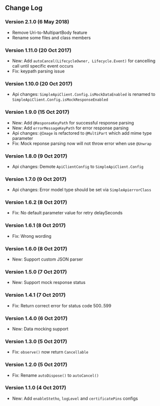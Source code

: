 ## Change Log

### Version 2.1.0 (6 May 2018)
- Remove Uri-to-MultipartBody feature
- Rename some files and class members

### Version 1.11.0 (20 Oct 2017)
- New: Add `autoCancel(LifecycleOwner, Lifecycle.Event)` for cancelling call until specific event occurs
- Fix: keypath parsing issue

### Version 1.10.0 (20 Oct 2017)
- Api changes: `SimpleApiClient.Config.isMockDataEnabled` is renamed to `SimpleApiClient.Config.isMockResponseEnabled`

### Version 1.9.0 (15 Oct 2017)
- New: Add `@ResponseKeyPath` for successful response parsing
- New: Add `errorMessageKeyPath` for error response parsing
- Api changes: `@Image` is refactored to `@MultiPart` which add mime type parameter
- Fix: Mock reponse parsing now will not throw error when use `@Unwrap`

### Version 1.8.0 (9 Oct 2017)
- Api changes: Demote `ApiClientConfig` to `SimpleApiClient.Config` 

### Version 1.7.0 (9 Oct 2017)
- Api changes: Error model type should be set via `SimpleApierrorClass` 

### Version 1.6.2 (8 Oct 2017)
- Fix: No default parameter value for retry delaySeconds

### Version 1.6.1 (8 Oct 2017)
- Fix: Wrong wording

### Version 1.6.0 (8 Oct 2017)
- New: Support custom JSON parser

### Version 1.5.0 (7 Oct 2017)
- New: Support mock response status

### Version 1.4.1 (7 Oct 2017)
- Fix: Return correct error for status code 500..599

### Version 1.4.0 (6 Oct 2017)
- New: Data mocking support

### Version 1.3.0 (5 Oct 2017)
- Fix: `observe()` now return `Cancellable`

### Version 1.2.0 (5 Oct 2017)
- Fix: Rename `autoDispose()` to `autoCancel()`

### Version 1.1.0 (4 Oct 2017)
- New: Add `enableStetho`, `logLevel` and `certificatePins` configs
